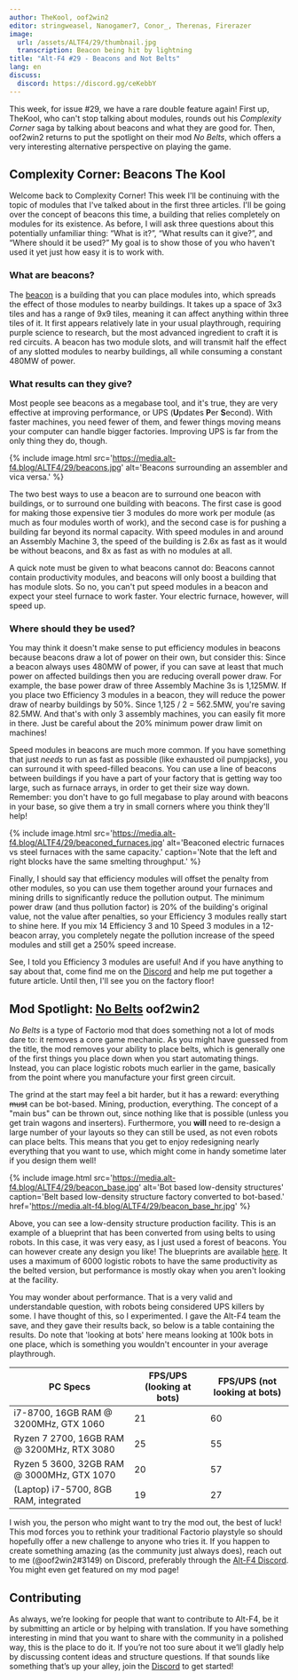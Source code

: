 ```yaml
---
author: TheKool, oof2win2
editor: stringweasel, Nanogamer7, Conor_, Therenas, Firerazer
image:
  url: /assets/ALTF4/29/thumbnail.jpg
  transcription: Beacon being hit by lightning
title: "Alt-F4 #29 - Beacons and Not Belts"
lang: en
discuss:
  discord: https://discord.gg/ceKebbY
---
```


This week, for issue #29, we have a rare double feature again! First up, TheKool, who can't stop talking about modules, rounds out his *Complexity Corner* saga by talking about beacons and what they are good for. Then, oof2win2 returns to put the spotlight on their mod *No Belts*, which offers a very interesting alternative perspective on playing the game.

## Complexity Corner: Beacons <author>The Kool</author>

Welcome back to Complexity Corner! This week I'll be continuing with the topic of modules that I've talked about in the first three articles. I'll be going over the concept of beacons this time, a building that relies completely on modules for its existence. As before, I will ask three questions about this potentially unfamiliar thing: “What is it?”, “What results can it give?”, and “Where should it be used?” My goal is to show those of you who haven't used it yet just how easy it is to work with.

### What are beacons?

The [beacon](https://wiki.factorio.com/Beacon) is a building that you can place modules into, which spreads the effect of those modules to nearby buildings. It takes up a space of 3x3 tiles and has a range of 9x9 tiles, meaning it can affect anything within three tiles of it. It first appears relatively late in your usual playthrough, requiring purple science to research, but the most advanced ingredient to craft it is red circuits. A beacon has two module slots, and will transmit half the effect of any slotted modules to nearby buildings, all while consuming a constant 480MW of power.

### What results can they give?

Most people see beacons as a megabase tool, and it's true, they are very effective at improving performance, or UPS (**U**pdates **P**er **S**econd). With faster machines, you need fewer of them, and fewer things moving means your computer can handle bigger factories. Improving UPS is far from the only thing they do, though.

{% include image.html src='https://media.alt-f4.blog/ALTF4/29/beacons.jpg' alt='Beacons surrounding an assembler and vica versa.' %}

The two best ways to use a beacon are to surround one beacon with buildings, or to surround one building with beacons. The first case is good for making those expensive tier 3 modules do more work per module (as much as four modules worth of work), and the second case is for pushing a building far beyond its normal capacity. With speed modules in and around an Assembly Machine 3, the speed of the building is 2.6x as fast as it would be without beacons, and 8x as fast as with no modules at all.

A quick note must be given to what beacons cannot do: Beacons cannot contain productivity modules, and beacons will only boost a building that has module slots. So no, you can't put speed modules in a beacon and expect your steel furnace to work faster. Your electric furnace, however, will speed up.

### Where should they be used?

You may think it doesn't make sense to put efficiency modules in beacons because beacons draw a lot of power on their own, but consider this: Since a beacon always uses 480MW of power, if you can save at least that much power on affected buildings then you are reducing overall power draw. For example, the base power draw of three Assembly Machine 3s is 1,125MW. If you place two Efficiency 3 modules in a beacon, they will reduce the power draw of nearby buildings by 50%. Since 1,125 / 2 = 562.5MW, you're saving 82.5MW. And that's with only 3 assembly machines, you can easily fit more in there. Just be careful about the 20% minimum power draw limit on machines!

Speed modules in beacons are much more common. If you have something that just *needs* to run as fast as possible (like exhausted oil pumpjacks), you can surround it with speed-filled beacons. You can use a line of beacons between buildings if you have a part of your factory that is getting way too large, such as furnace arrays, in order to get their size way down. Remember: you don't have to go full megabase to play around with beacons in your base, so give them a try in small corners where you think they'll help!

{% include image.html src='https://media.alt-f4.blog/ALTF4/29/beaconed_furnaces.jpg' alt='Beaconed electric furnaces vs steel furnaces with the same capacity.' caption='Note that the left and right blocks have the same smelting throughput.' %}

Finally, I should say that efficiency modules will offset the penalty from other modules, so you can use them together around your furnaces and mining drills to significantly reduce the pollution output. The minimum power draw (and thus pollution factor) is 20% of the building's original value, not the value after penalties, so your Efficiency 3 modules really start to shine here. If you mix 14 Efficiency 3 and 10 Speed 3 modules in a 12-beacon array, you completely negate the pollution increase of the speed modules and still get a 250% speed increase.

See, I told you Efficiency 3 modules are useful! And if you have anything to say about that, come find me on the [Discord](https://discord.gg/AsXAwyV) and help me put together a future article. Until then, I'll see you on the factory floor!

## Mod Spotlight: [No Belts](https://mods.factorio.com/mod/no-belts) <author>oof2win2</author>

*No Belts* is a type of Factorio mod that does something not a lot of mods dare to: it removes a core game mechanic. As you might have guessed from the title, the mod removes your ability to place belts, which is generally one of the first things you place down when you start automating things. Instead, you can place logistic robots much earlier in the game, basically from the point where you manufacture your first green circuit.

The grind at the start may feel a bit harder, but it has a reward: everything ~~must~~ can be bot-based. Mining, production, everything. The concept of a "main bus" can be thrown out, since nothing like that is possible (unless you get train wagons and inserters). Furthermore, you **will** need to re-design a large number of your layouts so they can still be used, as not even robots can place belts. This means that you get to enjoy redesigning nearly everything that you want to use, which might come in handy sometime later if you design them well!

{% include image.html src='https://media.alt-f4.blog/ALTF4/29/beacon_base.jpg' alt='Bot based low-density structures' caption='Belt based low-density structure factory converted to bot-based.' href='https://media.alt-f4.blog/ALTF4/29/beacon_base_hr.jpg' %}

Above, you can see a low-density structure production facility. This is an example of a blueprint that has been converted from using belts to using robots. In this case, it was very easy, as I just used a forest of beacons. You can however create any design you like! The blueprints are available [here](https://media.alt-f4.blog/ALTF4/29/blueprint.txt). It uses a maximum of 6000 logistic robots to have the same productivity as the belted version, but performance is mostly okay when you aren't looking at the facility.

You may wonder about performance. That is a very valid and understandable question, with robots being considered UPS killers by some. I have thought of this, so I experimented. I gave the Alt-F4 team the save, and they gave their results back, so below is a table containing the results. Do note that 'looking at bots' here means looking at 100k bots in one place, which is something you wouldn't encounter in your average playthrough.

| PC Specs                                   | FPS/UPS (looking at bots) | FPS/UPS (not looking at bots) |
|--------------------------------------------|---------------------------|-------------------------------|
| i7-8700, 16GB RAM @ 3200MHz, GTX 1060      | 21                        | 60                            |
| Ryzen 7 2700, 16GB RAM @ 3200MHz, RTX 3080 | 25                        | 55                            |
| Ryzen 5 3600, 32GB RAM @ 3000MHz, GTX 1070 | 20                        | 57                            |
| (Laptop) i7-5700, 8GB RAM, integrated      | 19                        | 27                            |

I wish you, the person who might want to try the mod out, the best of luck! This mod forces you to rethink your traditional Factorio playstyle so should hopefully offer a new challenge to anyone who tries it. If you happen to create something amazing (as the community just always does), reach out to me (@oof2win2#3149) on Discord, preferably through the [Alt-F4 Discord](https://discord.gg/ceKebbY). You might even get featured on my mod page!

## Contributing

As always, we’re looking for people that want to contribute to Alt-F4, be it by submitting an article or by helping with translation. If you have something interesting in mind that you want to share with the community in a polished way, this is the place to do it. If you’re not too sure about it we’ll gladly help by discussing content ideas and structure questions. If that sounds like something that’s up your alley, join the [Discord](https://discord.gg/nxnCFkb) to get started!
